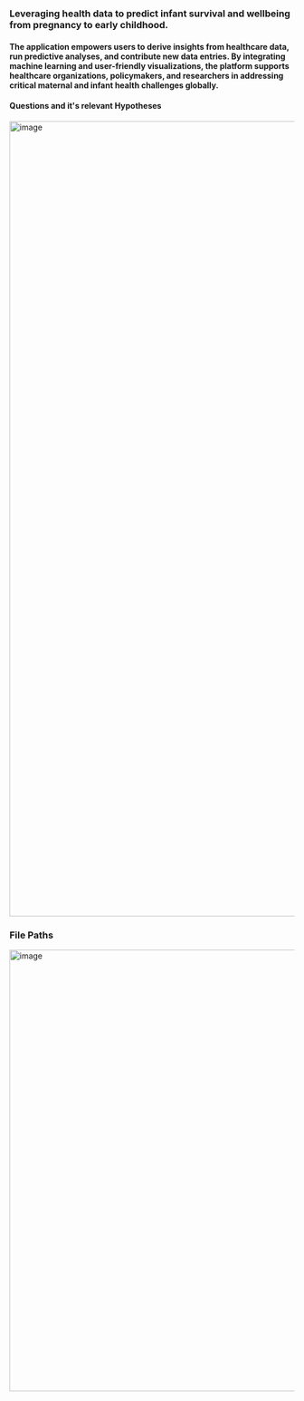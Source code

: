 ### Leveraging health data to predict infant survival and wellbeing from pregnancy to early childhood.
#### The application empowers users to derive insights from healthcare data, run predictive analyses, and contribute new data entries. By integrating machine learning and user-friendly visualizations, the platform supports healthcare organizations, policymakers, and researchers in addressing critical maternal and infant health challenges globally.

#### Questions and it's relevant Hypotheses

<img width="1403" alt="image" src="https://github.com/user-attachments/assets/0597654c-156f-44f2-adc0-85f783174c57" />

### File Paths
<img width="779" alt="image" src="https://github.com/user-attachments/assets/9fd90150-a001-428a-9783-ce13a7ce63f9" />


